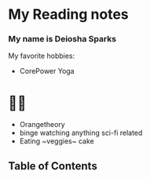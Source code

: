 # My Reading notes
### My name is Deiosha Sparks 
My favorite hobbies:
* CorePower Yoga
<h1>
      🧘‍♀️ 
    </h1>
    
* Orangetheory
* binge watching anything sci-fi related 
* Eating ~veggies~ cake


## Table of Contents

